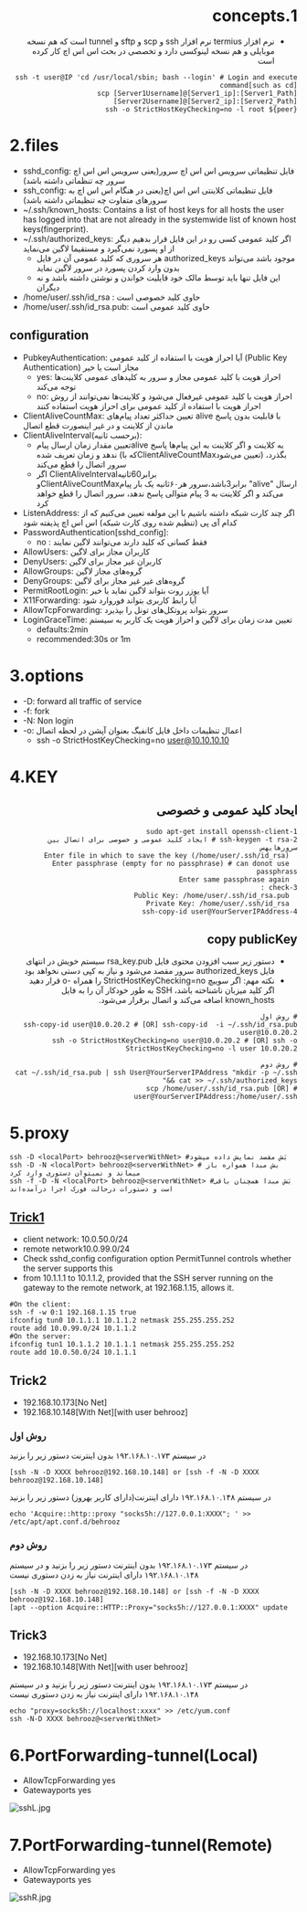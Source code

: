 <div dir="rtl">

# 1.concepts

* نرم افزار termius نرم افزار ssh و scp و sftp و tunnel است که هم نسخه موبایلی و هم نسخه لینوکسی دارد و تخصصی در بحث اس اس اچ کار کرده است

```shell
ssh -t user@IP 'cd /usr/local/sbin; bash --login' # Login and execute command[such as cd]
scp [Server1Username]@[Server1_ip]:[Server1_Path] [Server2Username]@[Server2_ip]:[Server2_Path]
ssh -o StrictHostKeyChecking=no -l root ${peer}

```

</div>

# 2.files

* sshd_config:  فایل تنظیماتی سرویس اس اس اچ سرور(یعنی سرویس اس اس اچ سرور چه تنظماتی داشته باشد)
* ssh_config:  فایل تنظیماتی کلاینتی اس اس اچ(یعنی در هنگام اس اس اچ به سرورهای متفاوت چه تنظیماتی داشته باشد)
* ~/.ssh/known_hosts: Contains a list of host keys for all hosts the user has logged into that are not already in the systemwide list of known host keys(fingerprint).
* ~/.ssh/authorized_keys: اگر کلید عمومی کسی رو در این فایل قرار بدهیم دیگر از او پسورد نمی‌گیرد و مستقیما لاگین می‌نماید
    * هر سروری که کلید عمومی آن در فایل authorized_keys موجود باشد می‌تواند بدون وارد کردن پسورد در سرور لاگین نماید
    * این فایل تنها باید توسط مالک خود قایلیت خواندن و نوشتن داشته باشد و نه دیگران
* /home/user/.ssh/id_rsa : حاوی کلید خصوصی است
* /home/user/.ssh/id_rsa.pub: حاوی کلید عمومی است

## configuration

* PubkeyAuthentication: آیا احراز هویت با استفاده از کلید عمومی (Public Key Authentication) مجاز است یا خیر
    * yes: احراز هویت با کلید عمومی مجاز و سرور به کلیدهای عمومی کلاینت‌ها توجه می‌کند
    * no: احراز هویت با کلید عمومی غیرفعال می‌شود و کلاینت‌ها نمی‌توانند از روش احراز هویت با استفاده از کلید عمومی برای احراز هویت استفاده کنند
* ClientAliveCountMax: تعیین حداکثر تعداد پیام‌های alive با قابلیت بدون پاسخ ماندن از کلاینت و در غیر اینصورت قطع اتصال
* ClientAliveInterval(برحسب ثانیه):
    * تعیین مقدار زمان ارسال پیامalive به کلاینت و اگر کلاینت به این پیام‌ها پاسخ ندهد و زمان تعریف شده (که باClientAliveCountMaxتعیین می‌شود) بگذرد، سرور اتصال را قطع می‌کند
    * اگر ClientAliveIntervalبرابر60ثانیه وClientAliveCountMaxبرابر3باشد،سرور هر۶۰ثانیه یک بار پیام "alive" ارسال می‌کند و اگر کلاینت به 3 پیام متوالی پاسخ ندهد، سرور اتصال را قطع خواهد کرد
* ListenAddress: اگر چند کارت شبکه داشته باشیم با این مولفه تعیین می‌کنیم که از کدام آی پی (تنظیم شده روی کارت شبکه) اس اس اچ پذیفته شود
* PasswordAuthentication[sshd_config]:
    * no : فقط کسانی که کلید دارند می‌توانند لاگین نمایند
* AllowUsers: کاربران مجاز برای لاگین
* DenyUsers: کاربران غیر مجاز برای لاگین
* AllowGroups: گروه‌های مجاز لاگین
* DenyGroups: گروه‌های غیر غیر مجاز برای لاگین
* PermitRootLogin: آیا یوزر روت بتواند لاگین نماید یا خیر
* X11Forwarding: آیا رابط کاربری بتواند فوروارد شود
* AllowTcpForwarding: سرور بتواند پروتکل‌های تونل را بپذیرد
* LoginGraceTime: تعیین مدت زمان برای لاگین و احراز هویت یک کاربر به سیستم
    * defaults:2min
    * recommended:30s or 1m

# 3.options

* -D: forward all traffic of service
* -f: fork
* -N: Non login
* -o: اعمال تنظیمات داخل فایل کانفیگ بعنوان آپشن در لحظه اتصال
    * ssh -o StrictHostKeyChecking=no user@10.10.10.10

# 4.KEY

<div dir="rtl">

## ایحاد کلید عمومی و خصوصی

```shell
1-sudo apt-get install openssh-client
2-ssh-keygen -t rsa # ایجاد کلید عمومی و خصوصی برای اتصال بین سرورهایهس
  Enter file in which to save the key (/home/user/.ssh/id_rsa)
  Enter passphrase (empty for no passphrase) # can donot use passphrass
  Enter same passphrase again
3-check :
  Public Key: /home/user/.ssh/id_rsa.pub
  Private Key: /home/user/.ssh/id_rsa    
4-ssh-copy-id user@YourServerIPAddress
```

## copy publicKey

* دستور زیر سبب افزودن محتوی فایل rsa_key.pub سیستم خویش در انتهای فایل authorized_keys سرور مقصد می‌شود و نیاز به کپی دستی نخواهد بود
* نکته مهم: اگر سوییچ StrictHostKeyChecking=no را همراه -o ‌قرار دهید اگر کلید میزبان ناشناخته باشد، SSH به طور خودکار آن را به فایل known_hosts اضافه می‌کند و اتصال برقرار می‌شود.

```shell
# روش اول
ssh-copy-id user@10.0.20.2 # [OR] ssh-copy-id  -i ~/.ssh/id_rsa.pub user@10.0.20.2
ssh -o StrictHostKeyChecking=no user@10.0.20.2 # [OR] ssh -o StrictHostKeyChecking=no -l user 10.0.20.2

# روش دوم
cat ~/.ssh/id_rsa.pub | ssh User@YourServerIPAddress "mkdir -p ~/.ssh && cat >> ~/.ssh/authorized_keys"
# [OR] scp /home/user/.ssh/id_rsa.pub user@YourServerIPAddress:/home/user/.ssh

```

</div>

# 5.proxy

```shell
ssh -D <localPort> behrooz@<serverWithNet> #بَش مقصد نمایش داده میشود
ssh -D -N <localPort> behrooz@<serverWithNet> # بش مبدا همواره باز میماند و نمیتوان دستوری وارد کرد
ssh -f -D -N <localPort> behrooz@<serverWithNet> #بَش مبدا همچنان باقی است و دستورات درحالت فورک اجرا درآمده‌اند
```

## [Trick1](https://serverfault.com/questions/456960/how-to-force-all-packets-go-through-ssh-tunnel)

* client network: 10.0.50.0/24
* remote network10.0.99.0/24
* Check sshd_config configuration option PermitTunnel controls whether the server supports this
* from 10.1.1.1 to 10.1.1.2, provided that the SSH server running on the gateway to the remote network, at 192.168.1.15, allows it.

```shell
#On the client:
ssh -f -w 0:1 192.168.1.15 true
ifconfig tun0 10.1.1.1 10.1.1.2 netmask 255.255.255.252
route add 10.0.99.0/24 10.1.1.2
#On the server:
ifconfig tun1 10.1.1.2 10.1.1.1 netmask 255.255.255.252
route add 10.0.50.0/24 10.1.1.1
```

## Trick2

* 192.168.10.173[No Net]
* 192.168.10.148[With Net][with user behrooz]

### روش اول

در سیستم ۱۹۲.۱۶۸.۱۰.۱۷۳ بدون اینترنت دستور زیر را بزنید

```shell
[ssh -N -D XXXX behrooz@192.168.10.148] or [ssh -f -N -D XXXX behrooz@192.168.10.148]
```

در سیستم ۱۹۲.۱۶۸.۱۰.۱۴۸ دارای اینترنت(دارای کاربر بهروز) دستور زیر را بزنید

```shell
echo 'Acquire::http::proxy "socks5h://127.0.0.1:XXXX"; ' >> /etc/apt/apt.conf.d/behrooz
```

### روش دوم

در سیستم ۱۹۲.۱۶۸.۱۰.۱۷۳ بدون اینترنت دستور زیر را بزنید  و در سیستم ۱۹۲.۱۶۸.۱۰.۱۴۸ دارای اینترنت نیاز به زدن دستوری نیست


```shell
[ssh -N -D XXXX behrooz@192.168.10.148] or [ssh -f -N -D XXXX behrooz@192.168.10.148]
[apt --option Acquire::HTTP::Proxy="socks5h://127.0.0.1:XXXX" update

```


## Trick3

* 192.168.10.173[No Net]
* 192.168.10.148[With Net][with user behrooz]

در سیستم ۱۹۲.۱۶۸.۱۰.۱۷۳ بدون اینترنت دستور زیر را بزنید  و در سیستم ۱۹۲.۱۶۸.۱۰.۱۴۸ دارای اینترنت نیاز به زدن دستوری نیست

```shell
echo "proxy=socks5h://localhost:xxxx" >> /etc/yum.conf
ssh -N-D XXXX behrooz@<serverWithNet>
```







# 6.PortForwarding-tunnel(Local)

* AllowTcpForwarding yes
* Gatewayports yes

![sshL.jpg](_srcFiles/Images/sshL.jpg "sshL.jpg")

# 7.PortForwarding-tunnel(Remote)

* AllowTcpForwarding yes
* Gatewayports yes

![sshR.jpg](_srcFiles/Images/sshR.jpg "sshR.jpg")